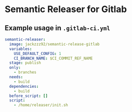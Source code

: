 # Semantic Releaser for Gitlab

## Example usage in `.gitlab-ci.yml`

```yaml
semantic-releaser:
  image: jackzzz92/semantic-release-gitlab
  variables:
    USE_DEFAULT_CONFIG: 1
    CI_BRANCH_NAME: $CI_COMMIT_REF_NAME
  stage: publish
  only:
    - branches
  needs:
    - build
  dependencies:
    - build
  before_script: []
  script:
    - /home/releaser/init.sh
```
